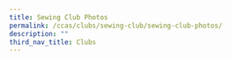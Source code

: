 ```yaml
---
title: Sewing Club Photos
permalink: /ccas/clubs/sewing-club/sewing-club-photos/
description: ""
third_nav_title: Clubs
---
```

